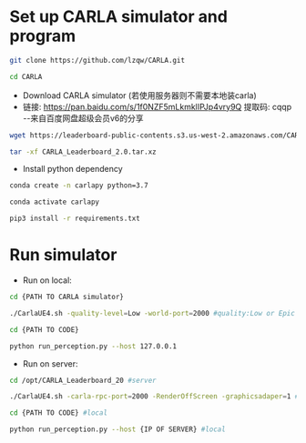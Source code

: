 # Set up CARLA simulator and program
```bash
git clone https://github.com/lzqw/CARLA.git
```
```bash
cd CARLA
```
- Download CARLA simulator (若使用服务器则不需要本地装carla)
- 链接: https://pan.baidu.com/s/1f0NZF5mLkmklIPJp4vry9Q 提取码: cqqp 
--来自百度网盘超级会员v6的分享
```bash
wget https://leaderboard-public-contents.s3.us-west-2.amazonaws.com/CARLA_Leaderboard_2.0.tar.xz
```
```bash
tar -xf CARLA_Leaderboard_2.0.tar.xz
```

- Install python dependency
```bash
conda create -n carlapy python=3.7
```
```bash
conda activate carlapy
```
```bash
pip3 install -r requirements.txt
```
# Run simulator 
- Run on local:
```bash
cd {PATH TO CARLA simulator}
```
```bash
./CarlaUE4.sh -quality-level=Low -world-port=2000 #quality:Low or Epic
```
```bash
cd {PATH TO CODE}
```
```bash
python run_perception.py --host 127.0.0.1
```
- Run on server:
```bash
cd /opt/CARLA_Leaderboard_20 #server
```
```bash
./CarlaUE4.sh -carla-rpc-port=2000 -RenderOffScreen -graphicsadaper=1 #server
```
```bash
cd {PATH TO CODE} #local
```
```bash
python run_perception.py --host {IP OF SERVER} #local
```




